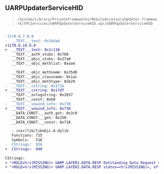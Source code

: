 ## UARPUpdaterServiceHID

> `/System/Library/PrivateFrameworks/MobileAccessoryUpdater.framework/XPCServices/UARPUpdaterServiceHID.xpc/UARPUpdaterServiceHID`

```diff

-1170.0.7.0.0
-  __TEXT.__text: 0x1bda4
+1170.0.19.0.0
+  __TEXT.__text: 0x1c118
   __TEXT.__auth_stubs: 0x760
   __TEXT.__objc_stubs: 0x27a0
   __TEXT.__objc_methlist: 0xaa4

   __TEXT.__objc_methname: 0x35d0
   __TEXT.__objc_classname: 0x1ac
   __TEXT.__objc_methtype: 0xb29
-  __TEXT.__cstring: 0x171b
+  __TEXT.__cstring: 0x17df
   __TEXT.__oslogstring: 0x1037
   __TEXT.__const: 0xb0
-  __TEXT.__unwind_info: 0x730
+  __TEXT.__unwind_info: 0x738
   __DATA_CONST.__auth_got: 0x3c0
   __DATA_CONST.__got: 0x150
   __DATA_CONST.__const: 0x718

   - /usr/lib/libobjc.A.dylib
   Functions: 715
   Symbols:   516
-  CStrings:  938
+  CStrings:  940
 
CStrings:
+ "<ROLE=%!s(MISSING)> UARP.LAYER2.DATA.RESP Outstanding Data Request <%!s(MISSING)>, offset=0x%!x(MISSING), requestedlength=%!u(MISSING)"
+ "<ROLE=%!s(MISSING)> UARP.LAYER2.DATA.RESP status=<%!s(MISSING)>, offset=0x%!x(MISSING), requestedlength=%!u(MISSING), respondedlength=%!u(MISSING)"

```

